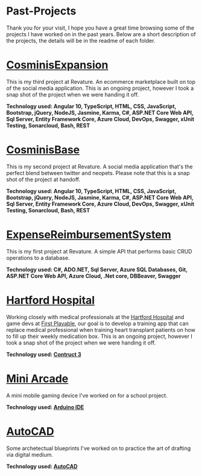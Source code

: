 # Past-Projects
Thank you for your visit, I hope you have a great time browsing some of the projects I have worked on in the past years. Below are a short description of the projects, the details will be in the readme of each folder.

# [CosminisExpansion](https://github.com/SenLongYu/Past-Projects/tree/main/CosminisExpansion)
This is my third project at Revature. An ecommerce marketplace built on top of the social media application. This is an ongoing project, however I took a snap shot of the project when we were handing it off.

**Technology used: Angular 10, TypeScript, HTML, CSS, JavaScript, Bootstrap, jQuery, NodeJS, Jasmine, Karma, C#, ASP.NET Core Web API, Sql Server, Entity Framework Core, Azure Cloud, DevOps, Swagger, xUnit Testing, Sonarcloud, Bash, REST**

# [CosminisBase](https://github.com/SenLongYu/Past-Projects/tree/main/CosminisBase)
This is my second project at Revature. A social media application that's the perfect blend between twitter and neopets. Please note that this is a snap shot of the project at handoff.

**Technology used: Angular 10, TypeScript, HTML, CSS, JavaScript, Bootstrap, jQuery, NodeJS, Jasmine, Karma, C#, ASP.NET Core Web API, Sql Server, Entity Framework Core, Azure Cloud, DevOps, Swagger, xUnit Testing, Sonarcloud, Bash, REST**

# [ExpenseReimbursementSystem](https://github.com/SenLongYu/Past-Projects/tree/main/ExpenseReimbursementSystem)
This is my first project at Revature. A simple API that performs basic CRUD operations to a database.

**Technology used: C#, ADO.NET, Sql Server, Azure SQL Databases, Git, ASP.NET Core Web API, Azure Cloud, .Net core, DBBeaver, Swagger**

# [Hartford Hospital](https://github.com/SenLongYu/Past-Projects/tree/main/Hartford-Hospital)
Working closely with medical professionals at the [Hartford Hospital](https://hartfordhospital.org/) and game devs at [First Playable](http://www.1stplayable.com/), our goal is to develop a training app that can replace medical professional when training heart transplant patients on how to fill up their weekly medication box. This is an ongoing project, however I took a snap shot of the project when we were handing it off.

**Technology used: [Contruct 3](https://www.construct.net/en)**

# [Mini Arcade](https://github.com/SenLongYu/Past-Projects/tree/main/Mini-Arcade)
A mini mobile gaming device I've worked on for a school project.

**Technology used: [Arduino IDE](https://www.arduino.cc/en/software)**

# [AutoCAD](https://github.com/SenLongYu/Past-Projects/tree/main/AutoCAD)
Some archetectual blueprints I've worked on to practice the art of drafting via digital medium.

**Technology used: [AutoCAD](https://www.autodesk.com/products/autocad)**






